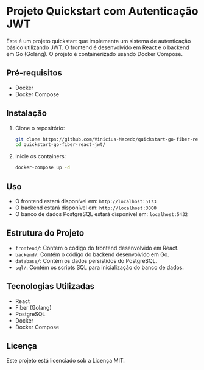 # Projeto Quickstart com Autenticação JWT

Este é um projeto quickstart que implementa um sistema de autenticação básico utilizando JWT. O frontend é desenvolvido em React e o backend em Go (Golang). O projeto é containerizado usando Docker Compose.

## Pré-requisitos

- Docker
- Docker Compose

## Instalação

1. Clone o repositório:
    ```sh
    git clone https://github.com/Vinicius-Macedo/quickstart-go-fiber-react-jwt.git](https://github.com/Vinicius-Macedo/quickstart-go-fiber-react-jwt
    cd quickstart-go-fiber-react-jwt/
    ```

2. Inicie os containers:
    ```sh
    docker-compose up -d
    ```

## Uso

- O frontend estará disponível em: `http://localhost:5173`
- O backend estará disponível em: `http://localhost:3000`
- O banco de dados PostgreSQL estará disponível em: `localhost:5432`

## Estrutura do Projeto

- `frontend/`: Contém o código do frontend desenvolvido em React.
- `backend/`: Contém o código do backend desenvolvido em Go.
- `database/`: Contém os dados persistidos do PostgreSQL.
- `sql/`: Contém os scripts SQL para inicialização do banco de dados.

## Tecnologias Utilizadas

- React
- Fiber (Golang)
- PostgreSQL
- Docker
- Docker Compose

## Licença

Este projeto está licenciado sob a Licença MIT.
